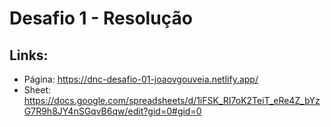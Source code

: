 # Desafio 1 - Resolução

## Links:
- Página: https://dnc-desafio-01-joaovgouveia.netlify.app/
- Sheet: https://docs.google.com/spreadsheets/d/1iFSK_RI7oK2TeiT_eRe4Z_bYzG7R9h8JY4nSGqvB6qw/edit?gid=0#gid=0
